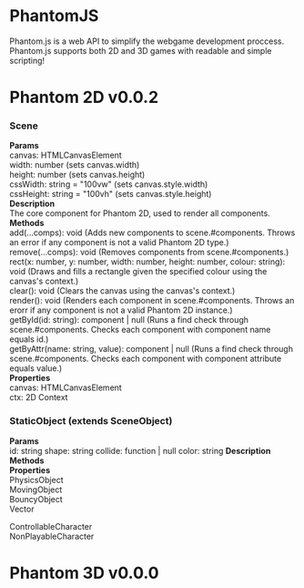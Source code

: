 # PhantomJS
Phantom.js is a web API to simplify the webgame development proccess.
Phantom.js supports both 2D and 3D games with readable and simple scripting!

# Phantom 2D v0.0.2
### Scene
**Params**<br>
canvas: HTMLCanvasElement<br>
width: number (sets canvas.width)<br>
height: number (sets canvas.height)<br>
cssWidth: string = "100vw" (sets canvas.style.width)<br>
cssHeight: string = "100vh" (sets canvas.style.height)<br>
**Description**<br>
The core component for Phantom 2D, used to render all components.<br>
**Methods**<br>
add(...comps): void (Adds new components to scene.\#components. Throws an error if any component is not a valid Phantom 2D type.)<br>
remove(...comps): void (Removes components from scene.\#components.)<br>
rect(x: number, y: number, width: number, height: number, colour: string): void (Draws and fills a rectangle given the specified colour using the canvas's context.)<br>
clear(): void (Clears the canvas using the canvas's context.)<br>
render(): void (Renders each component in scene.\#components. Throws an erorr if any component is not a valid Phantom 2D instance.)<br>
getById(id: string): component | null (Runs a find check through scene.\#components. Checks each component with component name equals id.)<br>
getByAttr(name: string, value): component | null (Runs a find check through scene.\#components. Checks each component with component attribute equals value.)<br>
**Properties**<br>
canvas: HTMLCanvasElement<br>
ctx: 2D Context<br>

### StaticObject (extends SceneObject)
**Params**<br>
id: string
shape: string
collide: function | null
color: string
**Description**<br>
**Methods**<br>
**Properties**<br>
PhysicsObject<br>
MovingObject<br>
BouncyObject<br>
Vector<br>
<!-- **Params**
x: number
y: number
**Description**
A container for x and y values. Represents a point on the canvas.
**Methods**
none -->
ControllableCharacter<br>
NonPlayableCharacter

# Phantom 3D v0.0.0

